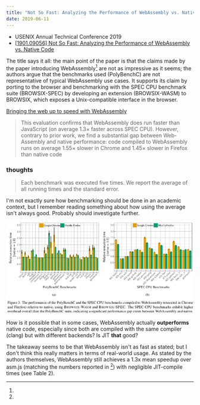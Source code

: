 ```yaml
---
title: "Not So Fast: Analyzing the Performance of WebAssembly vs. Native Code"
date: 2019-06-11
---
```


- USENIX Annual Technical Conference 2019
- [[1901.09056] Not So Fast: Analyzing the Performance of WebAssembly vs. Native Code](https://arxiv.org/abs/1901.09056)

The title says it all: the main point of the paper is that the claims made by
the paper introducing WebAssembly[^wasm-intro] are not as impressive as it
seems; the authors argue that the benchmarks used (PolyBenchC) are not
representative of typical WebAssembly use cases. It supports its claim by
porting to the browser and benchmarking with the SPEC CPU benchmark suite
(BROWSIX-SPEC) by developing an extension (BROWSIX-WASM) to BROWSIX, which
exposes a Unix-compatible interface in the browser.

[^wasm-intro]:
[Bringing the web up to speed with WebAssembly](https://dl.acm.org/citation.cfm?id=3062363)

> This evaluation confirms that WebAssembly does run faster than JavaScript (on
> average 1.3× faster across SPEC CPU). However, contrary to prior work, we find
> a substantial gap between Web- Assembly and native performance: code compiled
> to WebAssembly runs on average 1.55× slower in Chrome and 1.45× slower in
> Firefox than native code

### thoughts

> Each benchmark was executed five times. We report the average of all running
> times and the standard error.

I'm not exactly sure how benchmarking should be done in an academic context,
but I remember reading something about how using the average isn't always good.
Probably should investigate further.

![Benchmark results](./img/not-so-fast-fig3.png)

How is it possible that in some cases, WebAssembly actually **outperforms**
native code, especially since both are compiled with the same compiler (clang)
but with different backends? Is JIT **that** good?

The takeaway seems to be that WebAssembly isn't as fast as stated; but I don't
think this really matters in terms of real-world usage. As stated by the authors
themselves, WebAssembly still achieves a 1.3x mean speedup over asm.js (matching
the numbers reported in [^wasm-intro]) with negligible JIT-compile times (see
Table 2).
